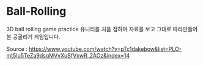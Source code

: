 # Ball-Rolling
3D ball rolling game practice
유니티를 처음 접하며 자료를 보고 그대로 따라만들어본 공굴리기 게임입니다.


Source : https://www.youtube.com/watch?v=pTc1dakebow&list=PLO-mt5Iu5TeZa9dsqMVvXuSfVxwR_2AOz&index=14
